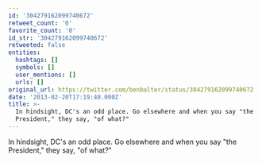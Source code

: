 ```yaml
---
id: '304279162099740672'
retweet_count: '0'
favorite_count: '0'
id_str: '304279162099740672'
retweeted: false
entities:
  hashtags: []
  symbols: []
  user_mentions: []
  urls: []
original_url: https://twitter.com/benbalter/status/304279162099740672
date: '2013-02-20T17:19:40.000Z'
title: >-
  In hindsight, DC's an odd place. Go elsewhere and when you say "the
  President," they say, "of what?"
---
```


In hindsight, DC's an odd place. Go elsewhere and when you say "the President," they say, "of what?"